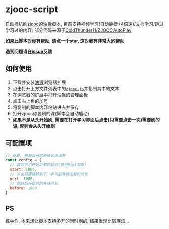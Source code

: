# zjooc-script

自动挂机刷[zjooc](https://www.zjooc.cn/)的[油猴](https://www.tampermonkey.net/)脚本, 目前支持视频学习(自动静音+4倍速)/文档学习/跳过学习过的内容; 部分代码来源于[ColdThunder11/ZJOOCAutoPlay](https://github.com/ColdThunder11/ZJOOCAutoPlay)

**如果此脚本对你有帮助, 请点一个star, 这对我有非常大的帮助**

**遇到问题请在[issue](https://github.com/4o4E/zjooc-script/issues)反馈**

## 如何使用

1. 下载并安装[油猴](https://www.tampermonkey.net/)浏览器扩展
2. 点击打开上方文件列表中的[`zjooc.js`](zjooc.js)并复制其中的文本
3. 在浏览器的扩展中打开油猴的管理面板
4. 点击右上角的加号
5. 将复制的脚本内容粘贴进去并保存
6. 打开zjooc你要刷的课(脚本会自动启动)
7. **如果不是从头开始刷, 需要在打开学习界面后点击(只需要点击一次)需要刷的课, 否则会从头开始刷**

## 可配置项

```javascript
// 设置, 根据自己的网络状况调整
const config = {
  // 首次学习开始之前的延迟(等待html加载)
  start: 1000,
  // 点击链接跳转到下一学习后等待加载的时长
  next: 1000,
  // 跳转后开始前的等待时长
  before: 1000
}
```

## PS

练手作, 本来想让脚本支持多开的同时刷的, 结果发现比较麻烦...